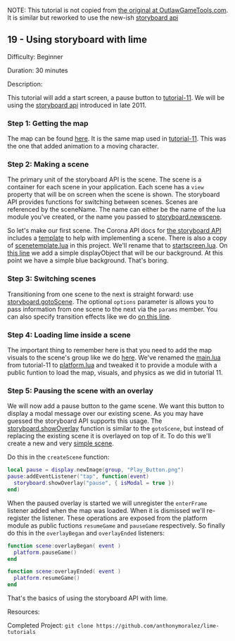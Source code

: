 NOTE: This tutorial is not copied from [the original at OutlawGameTools.com](http://lime.outlawgametools.com/tutorials/19-using-director-with-lime/). It is similar but reworked to use the new-ish [storyboard api](http://docs.coronalabs.com/api/library/storyboard/)

## 19 - Using storyboard with lime
Difficulty: Beginner

Duration: 30 minutes

Description:

This tutorial will add a start screen, a pause button to [tutorial-11](..\tutorial-11). We will be using the [storyboard api](http://docs.coronalabs.com/api/library/storyboard/) introduced in late 2011. 

### Step 1: Getting the map

The map can be found [here](tutorial-19.tmx). It is the same map used in [tutorial-11](..\tutorial-11). This was the one that added animation to a moving character. 

### Step 2: Making a scene

The primary unit of the storyboard API is the scene. The scene is a container for each scene in your application. Each scene has a `view` property that will be on screen when the scene is shown. The storyboard API provides functions for switching between scenes. Scenes are referenced by the sceneName. The name can either be the name of the lua module you've created, or the name you passed to [storyboard.newscene](http://docs.coronalabs.com/api/library/storyboard/newScene.html). 

So let's make our first scene. The Corona API docs for [the storyboard API](http://docs.coronalabs.com/api/library/storyboard/index.html) includes a [template](http://docs.coronalabs.com/api/library/storyboard/index.html#scenetemplate.lua) to help with implementing a scene. There is also a copy of [scenetemplate.lua](scenetemplate.lua) in this project. We'll rename that to [startscreen.lua](startscreen.lua). On [this line](startscreen.lua#L25) we add a simple displayObject that will be our background. At this point we have a simple blue background. That's boring. 

### Step 3: Switching scenes

Transitioning from one scene to the next is straight forward: use [storyboard.gotoScene](http://docs.coronalabs.com/api/library/storyboard/gotoScene.html). The optional `options` parameter is allows you to pass information from one scene to the next via the `params` member. You can also specify transition effects like we do [on this line](startscreen.lua#L33).

### Step 4: Loading lime inside a scene

The important thing to remember here is that you need to add the map visuals to the scene's group like we do [here](game.lua#L30). We've renamed the [main.lua](..\tutorial-11\main.lua) from tutorial-11 to [platform.lua](platform.lua) and tweaked it to provide a module with a public funtion to load the map, visuals, and physics as we did in tutorial 11. 

### Step 5: Pausing the scene with an overlay

We will now add a pause button to the game scene. We want this button to display a modal message over our existing scene. As you may have guessed the storyboard API supports this usage. The [storyboard.showOverlay](http://docs.coronalabs.com/api/library/storyboard/showOverlay) function is similar to the `gotoScene`, but instead of replacing the existing scene it is overlayed on top of it. To do this we'll create a new and very [simple scene](pause.lua).

Do this in the `createScene` function:

```lua
local pause = display.newImage(group, "Play_Button.png")
pause:addEventListener("tap", function(event) 
  storyboard.showOverlay("pause", { isModal = true })
end)
```

When the paused overlay is started we will unregister the `enterFrame` listener added when the map was loaded. When it is dismissed we'll re-register the listener. These operations are exposed from the platform module as public fuctions `resumeGame` and `pauseGame` respectively. So finally do this in the `overlayBegan` and `overlayEnded` listeners:

```lua
function scene:overlayBegan( event )
  platform.pauseGame()
end

function scene:overlayEnded( event )
  platform.resumeGame()
end

```

That's the basics of using the storyboard API with lime.


Resources:

Completed Project: `git clone https://github.com/anthonymoralez/lime-tutorials`

